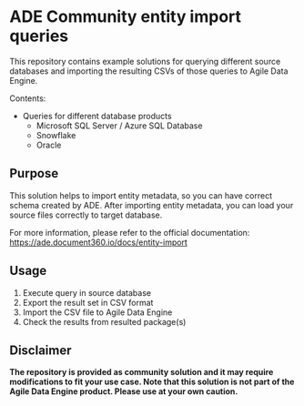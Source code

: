 # ADE Community entity import queries
This repository contains example solutions for querying different source databases and importing the resulting CSVs of those queries to Agile Data Engine. 

Contents:
- Queries for different database products
  - Microsoft SQL Server / Azure SQL Database
  - Snowflake
  - Oracle

## Purpose
This solution helps to import entity metadata, so you can have correct schema created by ADE. After importing entity metadata, you can load your source files correctly to target database.

For more information, please refer to the official documentation: https://ade.document360.io/docs/entity-import


## Usage
1) Execute query in source database
2) Export the result set in CSV format
3) Import the CSV file to Agile Data Engine
4) Check the results from resulted package(s)

## Disclaimer

**The repository is provided as community solution and it may require modifications to fit your use case. Note that this solution is not part of the Agile Data Engine product. Please use at your own caution.**

